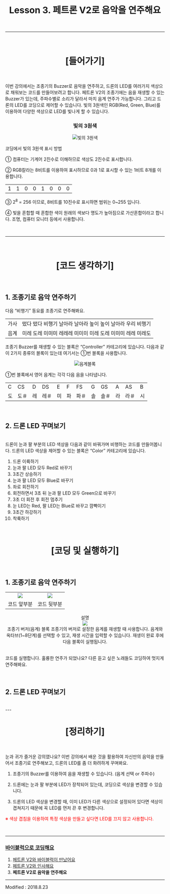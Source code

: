 <br>

<div align="center">
    <h1>Lesson 3. 페트론 V2로 음악을 연주해요</h1>
</div>

<br>

---

<br>


<div align="center">
    <h1>[들어가기]</h1>
</div>

<br>

이번 강의에서는 조종기의 Buzzer로 음악을 연주하고, 드론의 LED를 여러가지 색상으로 채워보는 코드를 만들어보려고 합니다. 페트론 V2의 조종기에는 음을 재생할 수 있는 Buzzer가 있는데, 주파수별로 소리가 달라서 마치 음계 연주가 가능합니다. 그리고 드론의 LED를 코딩으로 제어할 수 있습니다. 빛의 3원색인 RGB(Red, Green, Blue)를 이용하여 다양한 색상으로 LED를 빛나게 할 수 있습니다.

<div align="center">
    <h3>빛의 3원색</h3>
    <img src="images/image31.gif" alt="빛의 3원색">
</div>

코딩에서 빛의 3원색 표시 방법

① 컴퓨터는 기계어 2진수로 이해하므로 색상도 2진수로 표시합니다.

② RGB칼라는 8비트를 이용하여 표시하므로 0과 1로 표시할 수 있는 1비트 8개를 이용합니다.


<div align="center">
    <table>
        <tr>
            <td>1</td>
            <td>1</td>
            <td>0</td>
            <td>0</td>
            <td>1</td>
            <td>0</td>
            <td>0</td>
            <td>0</td>
        </tr>
    </table>
</div>

③ 2<sup>8</sup> = 256 이므로, 8비트를 10진수로 표시하면 범위는 0~255 입니다.

④ 빛을 혼합할 때 혼합한 색이 원래의 색보다 명도가 높아짐으로 가산혼합이라고 합니다. 조명, 컴퓨터 모니터 등에서 사용합니다.


<br>

---

<br>


<div align="center">
    <h1>[코드 생각하기]</h1>
</div>

<br>

<h2> 1. 조종기로 음악 연주하기</h2>

다음 “비행기” 동요를 조종기로 연주해봐요.

<div align="center">
    <table>
        <tr>
            <td>가사</td>
            <td>떴다 떴다 비행기 날아라 날아라 높이 높이 날아라 우리 비행기</td>
        </tr>
        <tr>
            <td>음계</td>
            <td>미레 도레 미미미 레레레 미미미 미레 도레 미미미 레레 미레도</td>
        </tr>
    </table>
</div>

조종기 Buzzer를 재생할 수 있는 블록은 “Controller” 카테고리에 있습니다. 
다음과 같이 2가지 종류의 블록이 있는데 여기서는 ①번 블록을 사용합니다.

<div align="center">
    <img src="images/image32.png" alt="음계블록">
</div>

①번 블록에서 영어 음계는 각각 다음 음을 나타냅니다.
<br>
<div align="center">
    <table>
        <tr>
            <td>C</td>
            <td>CS</td>
            <td>D</td>
            <td>DS</td>
            <td>E</td>
            <td>F</td>
            <td>FS</td>
            <td>G</td>
            <td>GS</td>
            <td>A</td>
            <td>AS</td>
            <td>B</td>
        </tr>
        <tr>
            <td>도</td>
            <td>도＃</td>
            <td>레</td>
            <td>레＃</td>
            <td>미</td>
            <td>파</td>
            <td>파＃</td>
            <td>솔</td>
            <td>솔＃</td>
            <td>라</td>
            <td>라＃</td>
            <td>시</td>
        </tr>
    </table>
</div>
<br>
<h2> 2. 드론 LED 꾸며보기</h2>
<br>
드론이 눈과 팔 부분의 LED 색상을 다음과 같이 바꿔가며 비행하는 코드를 만들어봅니다. 드론의 LED 색상을 제어할 수 있는 블록은 “Color” 카테고리에 있습니다.

1) 드론 이륙하기<br>
2) 눈과 팔 LED 모두 Red로 바꾸기<br>
3) 3초간 상승하기<br>
4) 눈과 팔 LED 모두 Blue로 바꾸기<br>
5) 좌로 회전하기<br>
6) 회전하면서 3초 뒤 눈과 팔 LED 모두 Green으로 바꾸기<br>
7) 3초 더 회전 후 회전 멈추기<br>
8) 눈 LED는 Red, 팔 LED는 Blue로 바꾸고 깜빡이기<br>
9) 3초간 하강하기<br>
10) 착륙하기<br>

<br>

<div align="center">
    <h1>[코딩 및 실행하기]</h1>
</div>

<br>

<h2> 1. 조종기로 음악 연주하기</h2>

<div align="center">
    <table>
        <tr>
            <td>
                <div align="center">
                    <img src="images/image33.png"><br>
                </div>
            </td>
            <td>
                <div align="center">
                    <img src="images/image34.png"><br>
                </div>
            </td>
        </tr>
        <tr>
            <td>
                <div align="center">
                    코드 앞부분
                </div>
            </td>
            <td>
                <div align="center">
                    코드 뒷부분
                </div>
            </td>
            </td>
        </tr>
    </table>
</div>

<div align="center">
    <table>
        <tr>
        설명
        </tr>
        <tr>
                <div align="center">
                    <img src="images/image35.png"><br>
                </div>
        </tr>
        <tr>
        조종기 버저(음계) 블록
        </tr>
        <tr>
        조종기의 버저로 설정한 음계를 재생할 때 사용합니다. 음계와 옥타브(1~8단계)를 선택할 수 있고, 재생 시간을 입력할 수 있습니다. 재생이 완료 후에 다음 블록이 실행됩니다.
        </tr>
    </table>
</div>

코드를 실행합니다. 훌륭한 연주가 되었나요? 다른 듣고 싶은 노래들도 코딩하여 멋지게 연주해봐요.

<br>

<h2> 2. 드론 LED 꾸며보기</h2>
<br>
---

<br>


<div align="center">
    <h1>[정리하기]</h1>
</div>

<br>

눈과 귀가 즐거운 강의였나요? 이번 강의에서 배운 것을 활용하여 자신만의 음악을 만들어서 조종기로 연주해보고, 드론의 LED를 좀 더 화려하게 꾸며봐요.

1. 조종기의 Buzzer를 이용하여 음을 재생할 수 있습니다. (음계 선택 or 주파수)

2. 드론에는 눈과 팔 부분에 LED가 장착되어 있는데, 코딩으로 색상을 변경할 수 있습니다.

3. 드론의 LED 색상을 변경할 때, 이미 LED가 다른 색상으로 설정되어 있다면 색상이 겹쳐지기 때문에 꼭 LED를 먼저 끈 후 변경합니다.

<font color="red">※ 색상 겹침을 이용하여 특정 색상을 만들고 싶다면 LED를 끄지 않고 사용합니다.</font>


<br>

---

### [바이블럭으로 코딩해요](../)

 1. [페트론 V2와 바이블럭이 만났어요](../lesson1)
 2. [페트론 V2와 인사해요](../lesson2)
 3. **페트론 V2로 음악을 연주해요**

---

Modified : 2018.8.23